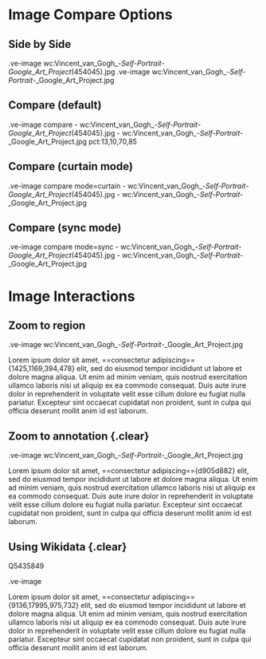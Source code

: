 # Image Compare Options

## Side by Side

.ve-image  wc:Vincent_van_Gogh_-_Self-Portrait_-_Google_Art_Project_(454045).jpg
.ve-image  wc:Vincent_van_Gogh_-_Self-Portrait_-_Google_Art_Project.jpg

## Compare (default)

.ve-image  compare
    - wc:Vincent_van_Gogh_-_Self-Portrait_-_Google_Art_Project_(454045).jpg
    - wc:Vincent_van_Gogh_-_Self-Portrait_-_Google_Art_Project.jpg  pct:13,10,70,85

## Compare (curtain mode)

.ve-image compare mode=curtain
    - wc:Vincent_van_Gogh_-_Self-Portrait_-_Google_Art_Project_(454045).jpg
    - wc:Vincent_van_Gogh_-_Self-Portrait_-_Google_Art_Project.jpg 

## Compare (sync mode)

.ve-image compare mode=sync
    - wc:Vincent_van_Gogh_-_Self-Portrait_-_Google_Art_Project_(454045).jpg
    - wc:Vincent_van_Gogh_-_Self-Portrait_-_Google_Art_Project.jpg 
 
# Image Interactions

## Zoom to region

.ve-image wc:Vincent_van_Gogh_-_Self-Portrait_-_Google_Art_Project.jpg

Lorem ipsum dolor sit amet, ==consectetur adipiscing=={1425,1169,394,478} elit, sed do eiusmod tempor incididunt ut labore et dolore magna aliqua. Ut enim ad minim veniam, quis nostrud exercitation ullamco laboris nisi ut aliquip ex ea commodo consequat. Duis aute irure dolor in reprehenderit in voluptate velit esse cillum dolore eu fugiat nulla pariatur. Excepteur sint occaecat cupidatat non proident, sunt in culpa qui officia deserunt mollit anim id est laborum.

## Zoom to annotation {.clear}

.ve-image wc:Vincent_van_Gogh_-_Self-Portrait_-_Google_Art_Project.jpg

Lorem ipsum dolor sit amet, ==consectetur adipiscing=={d905d882} elit, sed do eiusmod tempor incididunt ut labore et dolore magna aliqua. Ut enim ad minim veniam, quis nostrud exercitation ullamco laboris nisi ut aliquip ex ea commodo consequat. Duis aute irure dolor in reprehenderit in voluptate velit esse cillum dolore eu fugiat nulla pariatur. Excepteur sint occaecat cupidatat non proident, sunt in culpa qui officia deserunt mollit anim id est laborum.

## Using Wikidata {.clear}

Q5435849

.ve-image

Lorem ipsum dolor sit amet, ==consectetur adipiscing=={9136,17995,975,732} elit, sed do eiusmod tempor incididunt ut labore et dolore magna aliqua. Ut enim ad minim veniam, quis nostrud exercitation ullamco laboris nisi ut aliquip ex ea commodo consequat. Duis aute irure dolor in reprehenderit in voluptate velit esse cillum dolore eu fugiat nulla pariatur. Excepteur sint occaecat cupidatat non proident, sunt in culpa qui officia deserunt mollit anim id est laborum.